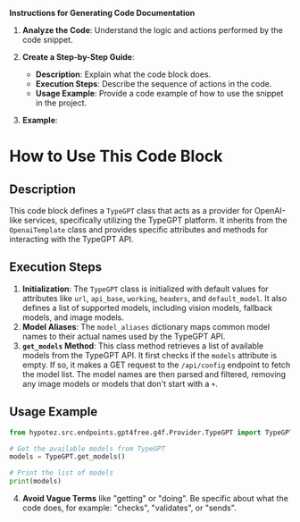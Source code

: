 **Instructions for Generating Code Documentation**

1. **Analyze the Code**: Understand the logic and actions performed by the code snippet.

2. **Create a Step-by-Step Guide**:
    - **Description**: Explain what the code block does.
    - **Execution Steps**: Describe the sequence of actions in the code.
    - **Usage Example**: Provide a code example of how to use the snippet in the project.

3. **Example**:

How to Use This Code Block
=========================================================================================

Description
-------------------------
This code block defines a `TypeGPT` class that acts as a provider for OpenAI-like services, specifically utilizing the TypeGPT platform. It inherits from the `OpenaiTemplate` class and provides specific attributes and methods for interacting with the TypeGPT API.

Execution Steps
-------------------------
1. **Initialization**: The `TypeGPT` class is initialized with default values for attributes like `url`, `api_base`, `working`, `headers`, and `default_model`. It also defines a list of supported models, including vision models, fallback models, and image models. 
2. **Model Aliases**: The `model_aliases` dictionary maps common model names to their actual names used by the TypeGPT API.
3. **`get_models` Method**: This class method retrieves a list of available models from the TypeGPT API. It first checks if the `models` attribute is empty. If so, it makes a GET request to the `/api/config` endpoint to fetch the model list. The model names are then parsed and filtered, removing any image models or models that don't start with a `+`.

Usage Example
-------------------------

```python
from hypotez.src.endpoints.gpt4free.g4f.Provider.TypeGPT import TypeGPT

# Get the available models from TypeGPT
models = TypeGPT.get_models()

# Print the list of models
print(models)
```

4. **Avoid Vague Terms** like "getting" or "doing". Be specific about what the code does, for example: "checks", "validates", or "sends".